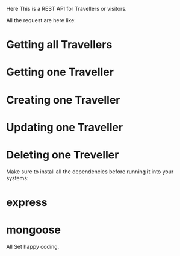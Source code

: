 Here This is a REST API for Travellers or visitors.

All the request are here like: 
 # Getting all Travellers
 # Getting one Traveller
 # Creating one Traveller
 # Updating one Traveller
 # Deleting one Treveller

Make sure to install all the dependencies before running it into your systems:
 # express
 # mongoose

All Set happy coding.
